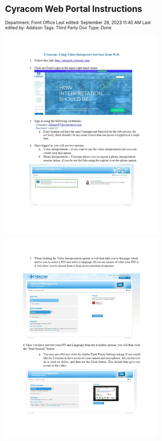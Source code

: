 # Cyracom Web Portal Instructions

Department: Front Office
Last edited: September 28, 2023 11:40 AM
Last edited by: Addison
Tags: Third Party Doc
Type: Done

![Untitled (1).jpg](Cyracom%20Web%20Portal%20Instructions%209eb8384baa08440b98b02d55d7544df8/Untitled_(1).jpg)

![Untitled (2).png](Cyracom%20Web%20Portal%20Instructions%209eb8384baa08440b98b02d55d7544df8/Untitled_(2).png)